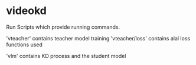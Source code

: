 # videokd


Run Scripts which provide running commands.

'vteacher' contains teacher model training 
'vteacher/loss' contains alal loss functions used

'vlm' contains KD process and the student model
